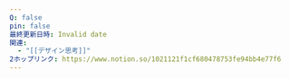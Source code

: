 ```yaml
---
Q: false
pin: false
最終更新日時: Invalid date
関連:
  - "[[デザイン思考]]"
2ホップリンク: https://www.notion.so/1021121f1cf680478753fe94bb4e77f6
---
```

